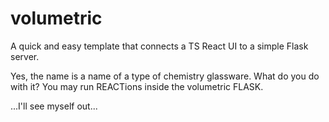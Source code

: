 # volumetric
A quick and easy template that connects a TS React UI to a simple Flask server.

Yes, the name is a name of a type of chemistry glassware. What do you do with it? You may run REACTions inside the volumetric FLASK.

...I'll see myself out...
